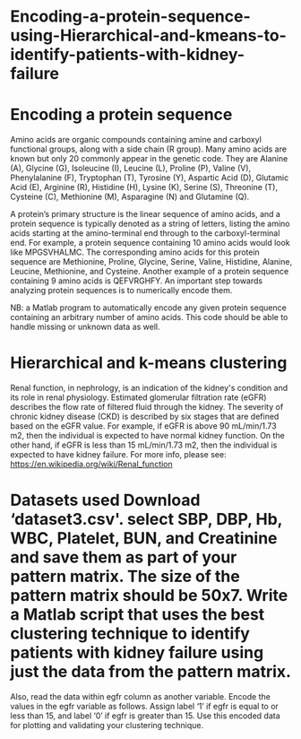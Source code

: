 # Encoding-a-protein-sequence-using-Hierarchical-and-kmeans-to-identify-patients-with-kidney-failure

# Encoding a protein sequence 
 

Amino acids are organic compounds containing amine and carboxyl functional groups, along with a side chain (R group). Many amino acids are known but only 20 commonly appear in the genetic code. They are Alanine (A), Glycine (G), Isoleucine (I), Leucine (L), Proline (P), Valine (V), Phenylalanine (F), Tryptophan (T), Tyrosine (Y), Aspartic Acid (D), Glutamic Acid (E), Arginine (R), Histidine (H), Lysine (K), Serine (S), Threonine (T), Cysteine (C), Methionine (M), Asparagine (N) and Glutamine (Q).

A protein’s primary structure is the linear sequence of amino acids, and a protein sequence is typically denoted as a string of letters, listing the amino acids starting at the amino-terminal end through to the carboxyl-terminal end. For example, a protein sequence containing 10 amino acids would look like MPGSVHALMC. The corresponding amino acids for this protein sequence are Methionine, Proline, Glycine, Serine, Valine, Histidine, Alanine, Leucine, Methionine, and Cysteine. Another example of a protein sequence containing 9 amino acids is QEFVRGHFY. An important step towards analyzing protein sequences is to numerically encode them.

 

NB: a Matlab program to automatically encode any given protein sequence containing an arbitrary number of amino acids. This code should be able to handle missing or unknown data as well.  


# Hierarchical and k-means clustering
 

Renal function, in nephrology, is an indication of the kidney's condition and its role in renal physiology. Estimated glomerular filtration rate (eGFR) describes the flow rate of filtered fluid through the kidney. The severity of chronic kidney disease (CKD) is described by six stages that are defined based on the eGFR value. For example, if eGFR is above 90 mL/min/1.73 m2, then the individual is expected to have normal kidney function. On the other hand, if eGFR is less than 15 mL/min/1.73 m2, then the individual is expected to have kidney failure. For more info, please see: https://en.wikipedia.org/wiki/Renal_function
 

# Datasets used Download ‘dataset3.csv'. select SBP, DBP, Hb, WBC, Platelet, BUN, and Creatinine and save them as part of your pattern matrix. The size of the pattern matrix should be 50x7.  Write a Matlab script that uses the best clustering technique to identify patients with kidney failure using just the data from the pattern matrix.


Also, read the data within egfr column as another variable. Encode the values in the egfr variable as follows. Assign label ‘1’ if egfr is equal to or less than 15, and label ‘0’ if egfr is greater than 15. Use this encoded data for plotting and validating your clustering technique.
